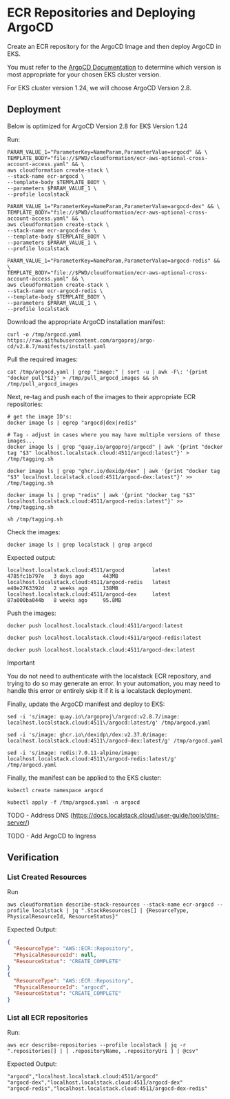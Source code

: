 # ECR Repositories and Deploying ArgoCD

Create an ECR repository for the ArgoCD Image and then deploy ArgoCD in EKS.

You must refer to the [ArgoCD Documentation](https://argo-cd.readthedocs.io/en/stable/operator-manual/installation/#tested-versions) to determine which version is most appropriate for your chosen EKS cluster version.

For EKS cluster version 1.24, we will choose ArgoCD Version 2.8.

## Deployment

Below is optimized for ArgoCD Version 2.8 for EKS Version 1.24

Run:

```shell
PARAM_VALUE_1="ParameterKey=NameParam,ParameterValue=argocd" && \
TEMPLATE_BODY="file://$PWD/cloudformation/ecr-aws-optional-cross-account-access.yaml" && \
aws cloudformation create-stack \
--stack-name ecr-argocd \
--template-body $TEMPLATE_BODY \
--parameters $PARAM_VALUE_1 \
--profile localstack

PARAM_VALUE_1="ParameterKey=NameParam,ParameterValue=argocd-dex" && \
TEMPLATE_BODY="file://$PWD/cloudformation/ecr-aws-optional-cross-account-access.yaml" && \
aws cloudformation create-stack \
--stack-name ecr-argocd-dex \
--template-body $TEMPLATE_BODY \
--parameters $PARAM_VALUE_1 \
--profile localstack

PARAM_VALUE_1="ParameterKey=NameParam,ParameterValue=argocd-redis" && \
TEMPLATE_BODY="file://$PWD/cloudformation/ecr-aws-optional-cross-account-access.yaml" && \
aws cloudformation create-stack \
--stack-name ecr-argocd-redis \
--template-body $TEMPLATE_BODY \
--parameters $PARAM_VALUE_1 \
--profile localstack
```

Download the appropriate ArgoCD installation manifest:

```shell
curl -o /tmp/argocd.yaml https://raw.githubusercontent.com/argoproj/argo-cd/v2.8.7/manifests/install.yaml
```

Pull the required images:

```shell
cat /tmp/argocd.yaml | grep "image:" | sort -u | awk -F\: '{print "docker pull"$2}' > /tmp/pull_argocd_images && sh /tmp/pull_argocd_images
```

Next, re-tag and push each of the images to their appropriate ECR repositories:

```shell
# get the image ID's:
docker image ls | egrep "argocd|dex|redis"

# Tag - adjust in cases where you may have multiple versions of these images...
docker image ls | grep "quay.io/argoproj/argocd" | awk '{print "docker tag "$3" localhost.localstack.cloud:4511/argocd:latest"}' > /tmp/tagging.sh

docker image ls | grep "ghcr.io/dexidp/dex" | awk '{print "docker tag "$3" localhost.localstack.cloud:4511/argocd-dex:latest"}' >> /tmp/tagging.sh

docker image ls | grep "redis" | awk '{print "docker tag "$3" localhost.localstack.cloud:4511/argocd-redis:latest"}' >> /tmp/tagging.sh

sh /tmp/tagging.sh
```

Check the images:

```shell
docker image ls | grep localstack | grep argocd
```

Expected output:

```text
localhost.localstack.cloud:4511/argocd         latest          4785fc1b797e   3 days ago      443MB
localhost.localstack.cloud:4511/argocd-redis   latest          e40e2763392d   2 weeks ago     138MB
localhost.localstack.cloud:4511/argocd-dex     latest          87a000ba044b   8 weeks ago     95.8MB
```

Push the images:

```shell
docker push localhost.localstack.cloud:4511/argocd:latest

docker push localhost.localstack.cloud:4511/argocd-redis:latest

docker push localhost.localstack.cloud:4511/argocd-dex:latest
```

> [!IMPORTANT]
> You do not need to authenticate with the localstack ECR repository, and trying to do so may generate an error. In your automation, you may need to handle this error or entirely skip it if it is a localstack deployment.

Finally, update the ArgoCD manifest and deploy to EKS:

```shell
sed -i 's/image: quay.io\/argoproj\/argocd:v2.8.7/image: localhost.localstack.cloud:4511\/argocd:latest/g' /tmp/argocd.yaml

sed -i 's/image: ghcr.io\/dexidp\/dex:v2.37.0/image: localhost.localstack.cloud:4511\/argocd-dex:latest/g' /tmp/argocd.yaml

sed -i 's/image: redis:7.0.11-alpine/image: localhost.localstack.cloud:4511\/argocd-redis:latest/g' /tmp/argocd.yaml
```

Finally, the manifest can be applied to the EKS cluster:

```shell
kubectl create namespace argocd

kubectl apply -f /tmp/argocd.yaml -n argocd
```

TODO - Address DNS (https://docs.localstack.cloud/user-guide/tools/dns-server/)

TODO - Add ArgoCD to Ingress

## Verification

### List Created Resources

Run

```shell
aws cloudformation describe-stack-resources --stack-name ecr-argocd --profile localstack | jq ".StackResources[] | {ResourceType, PhysicalResourceId, ResourceStatus}"
```

Expected Output:

```json
{
  "ResourceType": "AWS::ECR::Repository",
  "PhysicalResourceId": null,
  "ResourceStatus": "CREATE_COMPLETE"
}
{
  "ResourceType": "AWS::ECR::Repository",
  "PhysicalResourceId": "argocd",
  "ResourceStatus": "CREATE_COMPLETE"
}
```

### List all ECR repositories

Run:

```shell
aws ecr describe-repositories --profile localstack | jq -r ".repositories[] | [ .repositoryName, .repositoryUri ] | @csv"
```

Expected Output:

```text
"argocd","localhost.localstack.cloud:4511/argocd"
"argocd-dex","localhost.localstack.cloud:4511/argocd-dex"
"argocd-redis","localhost.localstack.cloud:4511/argocd-dex-redis"
```

